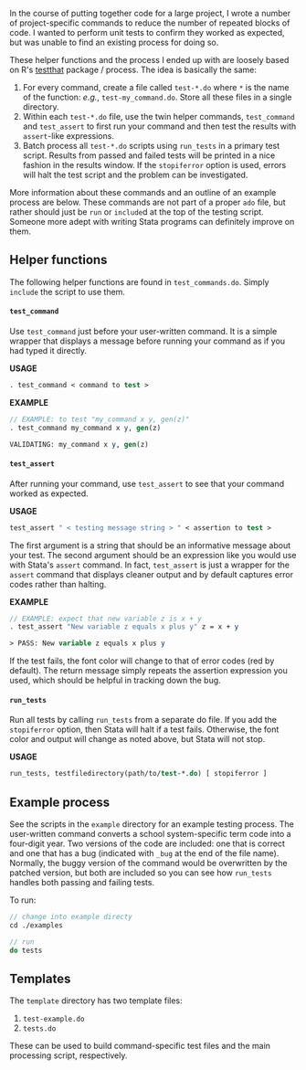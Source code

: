In the course of putting together code for a large project, I wrote a
number of project-specific commands to reduce the number of repeated
blocks of code. I wanted to perform unit tests to confirm they worked
as expected, but was unable to find an existing process for doing so.

These helper functions and the process I ended up with are loosely
based on R's [testthat](https://testthat.r-lib.org) package /
process. The idea is basically the same:

1. For every command, create a file called `test-*.do` where `*` is
   the name of the function: *e.g.*, `test-my_command.do`. Store all
   these files in a single directory.  
1. Within each `test-*.do` file, use the twin helper commands,
   `test_command` and `test_assert` to first run your command and then
   test the results with `assert`-like expressions.  
1. Batch process all `test-*.do` scripts using `run_tests` in a
   primary test script. Results from passed and failed tests will be
   printed in a nice fashion in the results window. If the
   `stopiferror` option is used, errors will halt the test script and
   the problem can be investigated.  
   
More information about these commands and an outline of an example
process are below. These commands are not part of a proper `ado` file,
but rather should just be `run` or `include`d at the top of the
testing script. Someone more adept with writing Stata programs can
definitely improve on them.

## Helper functions

The following helper functions are found in `test_commands.do`. Simply
`include` the script to use them.

#### `test_command`

Use `test_command` just before your user-written command. It is a
simple wrapper that displays a message before running your command as
if you had typed it directly.

**USAGE**
```stata
. test_command < command to test >
```

**EXAMPLE**
```stata
// EXAMPLE: to test "my_command x y, gen(z)"
. test_command my_command x y, gen(z)

VALIDATING: my_command x y, gen(z)
```

#### `test_assert`

After running your command, use `test_assert` to see that your command
worked as expected.

**USAGE**
```stata
test_assert " < testing message string > " < assertion to test >
```

The first argument is a string that should be an informative message
about your test. The second argument should be an expression like you
would use with Stata's `assert` command. In fact, `test_assert` is
just a wrapper for the `assert` command that displays cleaner output
and by default captures error codes rather than halting.

**EXAMPLE**
```stata
// EXAMPLE: expect that new variable z is x + y
. test_assert "New variable z equals x plus y" z = x + y 

> PASS: New variable z equals x plus y
```

If the test fails, the font color will change to that of error codes
(red by default). The return message simply repeats the assertion
expression you used, which should be helpful in tracking down the
bug.

#### `run_tests`

Run all tests by calling `run_tests` from a separate do file. If you
add the `stopiferror` option, then Stata will halt if a test
fails. Otherwise, the font color and output will change as noted
above, but Stata will not stop.

**USAGE**
```stata
run_tests, testfiledirectory(path/to/test-*.do) [ stopiferror ]
```

## Example process

See the scripts in the `example` directory for an example testing
process. The user-written command converts a school system-specific
term code into a four-digit year. Two versions of the code are
included: one that is correct and one that has a bug (indicated with
`_bug` at the end of the file name). Normally, the buggy version of
the command would be overwritten by the patched version, but both are
included so you can see how `run_tests` handles both passing and
failing tests.

To run:

```stata
// change into example directy
cd ./examples

// run
do tests
```

## Templates

The `template` directory has two template files:  

1. `test-example.do`  
1. `tests.do`  

These can be used to build command-specific test files and the main
processing script, respectively.
